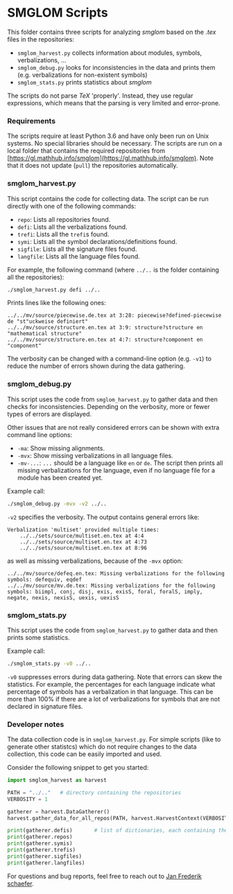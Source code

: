 SMGLOM Scripts
===

This folder contains three scripts for analyzing *smglom* based on the *.tex* files in the repositories:
* `smglom_harvest.py` collects information about modules, symbols, verbalizations, ...
* `smglom_debug.py` looks for inconsistencies in the data and prints them (e.g. verbalizations for non-existent symbols)
* `smglom_stats.py` prints statistics about *smglom*

The scripts do not parse *TeX* 'properly'.
Instead, they use regular expressions, which means that the parsing is very limited
and error-prone.

### Requirements

The scripts require at least Python 3.6 and have only been run on Unix systems.
No special libraries should be necessary.
The scripts are run on a local folder that contains the required repositories
from [https://gl.mathhub.info/smglom](https://gl.mathhub.info/smglom).
Note that it does not update (`pull`) the repositories automatically.


### smglom_harvest.py

This script contains the code for collecting data.
The script can be run directly with one of the following commands:
* `repo`: Lists all repositories found.
* `defi`: Lists all the verbalizations found.
* `trefi`: Lists all the `trefi`s found.
* `symi`: Lists all the symbol declarations/definitions found.
* `sigfile`: Lists all the signature files found.
* `langfile`: Lists all the language files found.

For example, the following command (where `../..` is the folder containing all the repositories):

```bash
./smglom_harvest.py defi ../..
```

Prints lines like the following ones:

```
../../mv/source/piecewise.de.tex at 3:28: piecewise?defined-piecewise de "st"uckweise definiert"
../../mv/source/structure.en.tex at 3:9: structure?structure en "mathematical structure"
../../mv/source/structure.en.tex at 4:7: structure?component en "component"
```

The verbosity can be changed with a command-line option (e.g. `-v1`) to reduce the number of errors
shown during the data gathering.

### smglom_debug.py

This script uses the code from `smglom_harvest.py` to gather data and then checks for
inconsistencies.
Depending on the verbosity, more or fewer types of errors are displayed.

Other issues that are not really considered errors can be shown with extra command line options:
* `-ma`: Show missing alignments.
* `-mvx`: Show missing verbalizations in all language files.
* `-mv-...`: `...` should be a language like `en` or `de`.
        The script then prints all missing verbalizations for the language,
        even if no language file for a module has been created yet.

Example call:
```bash
./smglom_debug.py -mvx -v2 ../..
```

`-v2` specifies the verbosity.
The output contains general errors like:
```
Verbalization 'multiset' provided multiple times:
    ../../sets/source/multiset.en.tex at 4:4
    ../../sets/source/multiset.en.tex at 4:73
    ../../sets/source/multiset.en.tex at 8:96
```
as well as missing verbalizations, because of the `-mvx` option:
```
../../mv/source/defeq.en.tex: Missing verbalizations for the following symbols: defequiv, eqdef
../../mv/source/mv.de.tex: Missing verbalizations for the following symbols: biimpl, conj, disj, exis, exisS, foral, foralS, imply, negate, nexis, nexisS, uexis, uexisS
```

### smglom_stats.py

This script uses the code from `smglom_harvest.py` to gather data and then prints some statistics.

Example call:
```bash
./smglom_stats.py -v0 ../..
```

`-v0` suppresses errors during data gathering.
Note that errors can skew the statistics. For example, the percentages for each language
indicate what percentage of symbols has a verbalization in that language.
This can be more than 100% if there are a lot of verbalizations for symbols
that are not declared in signature files.

### Developer notes

The data collection code is in `smglom_harvest.py`.
For simple scripts (like to generate other statistcs)
which do not require changes to the data collection,
this code can be easily imported and used.

Consider the following snippet to get you started:
```python
import smglom_harvest as harvest

PATH = "../.."   # directory containing the repositories
VERBOSITY = 1

gatherer = harvest.DataGatherer()
harvest.gather_data_for_all_repos(PATH, harvest.HarvestContext(VERBOSITY, gatherer))

print(gatherer.defis)       # list of dictionaries, each containing the data for one defi
print(gatherer.repos)
print(gatherer.symis)
print(gatherer.trefis)
print(gatherer.sigfiles)
print(gatherer.langfiles)
```

For questions and bug reports, feel free to reach out to [Jan Frederik schaefer](https://kwarc.info/people/jfschaefer/).
